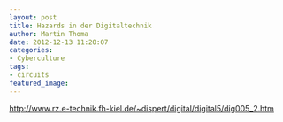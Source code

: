 ```yaml
---
layout: post
title: Hazards in der Digitaltechnik
author: Martin Thoma
date: 2012-12-13 11:20:07
categories: 
- Cyberculture
tags: 
- circuits
featured_image: 
---
```

http://www.rz.e-technik.fh-kiel.de/~dispert/digital/digital5/dig005_2.htm